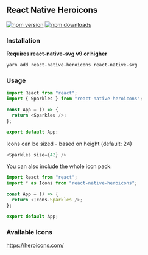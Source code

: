 ## React Native Heroicons

[![npm version](https://img.shields.io/npm/v/react-native-heroicons.svg)](https://www.npmjs.com/package/react-native-heroicons)
[![npm downloads](https://img.shields.io/npm/dm/react-native-heroicons.svg)](https://www.npmjs.com/package/react-native-heroicons)

### Installation

**Requires react-native-svg v9 or higher**

```sh
yarn add react-native-heroicons react-native-svg
```

### Usage

```javascript
import React from "react";
import { Sparkles } from "react-native-heroicons";

const App = () => {
  return <Sparkles />;
};

export default App;
```

Icons can be sized - based on height (default: 24)

```javascript
<Sparkles size={42} />
```

You can also include the whole icon pack:

```javascript
import React from "react";
import * as Icons from "react-native-heroicons";

const App = () => {
  return <Icons.Sparkles />;
};

export default App;
```

### Available Icons

https://heroicons.com/
